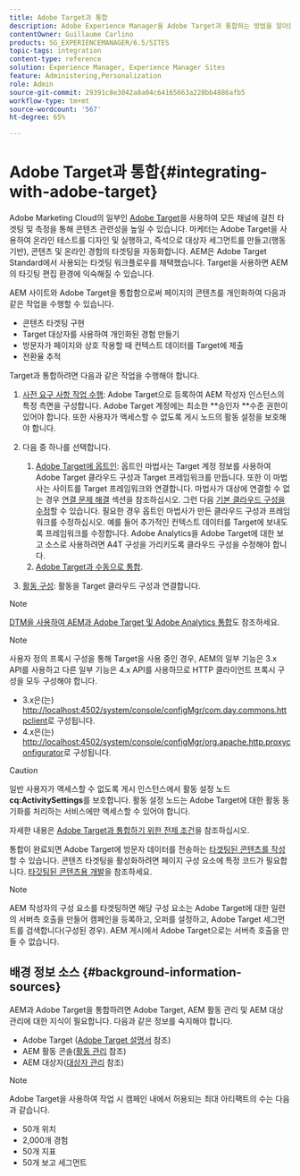 ```yaml
---
title: Adobe Target과 통합
description: Adobe Experience Manager을 Adobe Target과 통합하는 방법을 알아봅니다.
contentOwner: Guillaume Carlino
products: SG_EXPERIENCEMANAGER/6.5/SITES
topic-tags: integration
content-type: reference
solution: Experience Manager, Experience Manager Sites
feature: Administering,Personalization
role: Admin
source-git-commit: 29391c8e3042a8a04c64165663a228bb4886afb5
workflow-type: tm+mt
source-wordcount: '567'
ht-degree: 65%

---
```


# Adobe Target과 통합{#integrating-with-adobe-target}

Adobe Marketing Cloud의 일부인 [Adobe Target](https://www.adobe.com/ro/solutions/testing-targeting/testandtarget.html)을 사용하여 모든 채널에 걸친 타겟팅 및 측정을 통해 콘텐츠 관련성을 높일 수 있습니다. 마케터는 Adobe Target을 사용하여 온라인 테스트를 디자인 및 실행하고, 즉석으로 대상자 세그먼트를 만들고(행동 기반), 콘텐츠 및 온라인 경험의 타겟팅을 자동화합니다. AEM은 Adobe Target Standard에서 사용되는 타겟팅 워크플로우를 채택했습니다. Target을 사용하면 AEM의 타깃팅 편집 환경에 익숙해질 수 있습니다.

AEM 사이트와 Adobe Target을 통합함으로써 페이지의 콘텐츠를 개인화하여 다음과 같은 작업을 수행할 수 있습니다.

* 콘텐츠 타겟팅 구현
* Target 대상자를 사용하여 개인화된 경험 만들기
* 방문자가 페이지와 상호 작용할 때 컨텍스트 데이터를 Target에 제출
* 전환율 추적

Target과 통합하려면 다음과 같은 작업을 수행해야 합니다.

1. [사전 요구 사항 작업 수행](/help/sites-administering/target-requirements.md): Adobe Target으로 등록하여 AEM 작성자 인스턴스의 특정 측면을 구성합니다. Adobe Target 계정에는 최소한 **승인자 **수준 권한이 있어야 합니다. 또한 사용자가 액세스할 수 없도록 게시 노드의 활동 설정을 보호해야 합니다.

1. 다음 중 하나를 선택합니다.

   1. [Adobe Target에 옵트인](/help/sites-administering/opt-in.md): 옵트인 마법사는 Target 계정 정보를 사용하여 Adobe Target 클라우드 구성과 Target 프레임워크를 만듭니다. 또한 이 마법사는 사이트를 Target 프레임워크와 연결합니다. 마법사가 대상에 연결할 수 없는 경우 [연결 문제 해결](/help/sites-administering/target-configuring.md#troubleshooting-target-connection-problems) 섹션을 참조하십시오. 그런 다음 [기본 클라우드 구성을 수정](/help/sites-administering/target-configuring.md#modifying-the-opt-in-wizard-configurations)할 수 있습니다. 필요한 경우 옵트인 마법사가 만든 클라우드 구성과 프레임워크를 수정하십시오. 예를 들어 추가적인 컨텍스트 데이터를 Target에 보내도록 프레임워크를 수정합니다. Adobe Analytics을 Adobe Target에 대한 보고 소스로 사용하려면 A4T 구성을 가리키도록 클라우드 구성을 수정해야 합니다.
   1. [Adobe Target과 수동으로 통합](/help/sites-administering/target-configuring.md#manually-integrating-with-adobe-target).

1. [활동 구성](/help/sites-authoring/activitylib.md): 활동을 Target 클라우드 구성과 연결합니다.

>[!NOTE]
>
>[DTM을 사용하여 AEM과 Adobe Target 및 Adobe Analytics 통합](https://helpx.adobe.com/experience-manager/using/integrate-digital-marketing-solutions.html)도 참조하세요.

>[!NOTE]
>
>사용자 정의 프록시 구성을 통해 Target을 사용 중인 경우, AEM의 일부 기능은 3.x API를 사용하고 다른 일부 기능은 4.x API를 사용하므로 HTTP 클라이언트 프록시 구성을 모두 구성해야 합니다.
>
>* 3.x은(는) [http://localhost:4502/system/console/configMgr/com.day.commons.httpclient](http://localhost:4502/system/console/configMgr/com.day.commons.httpclient)로 구성됩니다.
>* 4.x은(는) [http://localhost:4502/system/console/configMgr/org.apache.http.proxyconfigurator](http://localhost:4502/system/console/configMgr/org.apache.http.proxyconfigurator)로 구성됩니다.
>

>[!CAUTION]
>
>일반 사용자가 액세스할 수 없도록 게시 인스턴스에서 활동 설정 노드 **cq:ActivitySettings**&#x200B;를 보호합니다. 활동 설정 노드는 Adobe Target에 대한 활동 동기화를 처리하는 서비스에만 액세스할 수 있어야 합니다.
>
>자세한 내용은 [Adobe Target과 통합하기 위한 전제 조건](/help/sites-administering/target-requirements.md#securing-the-activity-settings-node)을 참조하십시오.

통합이 완료되면 Adobe Target에 방문자 데이터를 전송하는 [타겟팅된 콘텐츠를 작성](/help/sites-authoring/content-targeting-touch.md)할 수 있습니다. 콘텐츠 타겟팅을 활성화하려면 페이지 구성 요소에 특정 코드가 필요합니다. [타깃팅된 콘텐츠용 개발](/help/sites-developing/target.md)을 참조하세요.

>[!NOTE]
>
>AEM 작성자의 구성 요소를 타겟팅하면 해당 구성 요소는 Adobe Target에 대한 일련의 서버측 호출을 만들어 캠페인을 등록하고, 오퍼를 설정하고, Adobe Target 세그먼트를 검색합니다(구성된 경우). AEM 게시에서 Adobe Target으로는 서버측 호출을 만들 수 없습니다.

## 배경 정보 소스 {#background-information-sources}

AEM과 Adobe Target을 통합하려면 Adobe Target, AEM 활동 관리 및 AEM 대상 관리에 대한 지식이 필요합니다. 다음과 같은 정보를 숙지해야 합니다.

* Adobe Target ([Adobe Target 설명서](https://experienceleague.adobe.com/docs/target/using/target-home.html) 참조)
* AEM 활동 콘솔([활동 관리](/help/sites-authoring/activitylib.md) 참조)
* AEM 대상자([대상자 관리](/help/sites-authoring/managing-audiences.md) 참조)

>[!NOTE]
>
>Adobe Target을 사용하여 작업 시 캠페인 내에서 허용되는 최대 아티팩트의 수는 다음과 같습니다.
>
>* 50개 위치
>* 2,000개 경험
>* 50개 지표
>* 50개 보고 세그먼트
>
